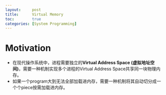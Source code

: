 ```yaml
---
layout:     post
title:      Virtual Memory
toc:        true
categories: [System Programming]
---
```

# Motivation
* 在现代操作系统中，进程需要独立的**Virtual Address Space (虚拟地址空间)**，需要一种机制实现多个进程的Virtual Address Space共享同一块物理内存。
* 如果一个program大到无法全部加载进内存，需要一种机制将其自动切分成一个个piece按需加载进内存。

